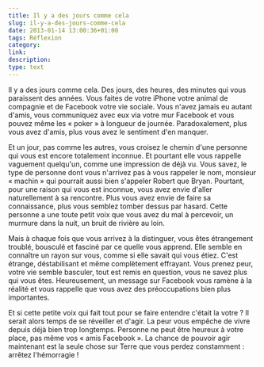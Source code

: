 ```yaml
---
title: Il y a des jours comme cela
slug: il-y-a-des-jours-comme-cela
date: 2013-01-14 13:00:36+01:00
tags: Réflexion
category: 
link: 
description: 
type: text
---
```


<p><p>Il y a des jours comme cela. Des jours, des heures, des minutes qui vous paraissent des années. Vous faites de votre iPhone votre animal de compagnie et de Facebook votre vie sociale. Vous n'avez jamais eu autant d'amis, vous communiquez avec eux via votre mur Facebook et vous pouvez même les « poker » à longueur de journée. Paradoxalement, plus vous avez d'amis, plus vous avez le sentiment d'en manquer.</p></p>
<!-- TEASER_END -->
<p><p>Et un jour, pas comme les autres, vous croisez le chemin d'une personne qui vous est encore totalement inconnue. Et pourtant elle vous rappelle vaguement quelqu'un, comme une impression de déjà vu. Vous savez, le type de personne dont vous n'arrivez pas à vous rappeler le nom, monsieur « machin » qui pourrait aussi bien s'appeler Robert que Bryan. Pourtant, pour une raison qui vous est inconnue, vous avez envie d'aller naturellement à sa rencontre. Plus vous avez envie de faire sa connaissance, plus vous semblez tomber dessus par hasard. Cette personne a une toute petit voix que vous avez du mal à percevoir, un murmure dans la nuit, un bruit de rivière au loin.</p></p>

<p><p>Mais à chaque fois que vous arrivez à la distinguer, vous êtes étrangement troublé, bousculé et fasciné par ce quelle vous apprend. Elle semble en connaître un rayon sur vous, comme si elle savait qui vous étiez. C'est étrange, déstabilisant et même complètement effrayant. Vous prenez peur, votre vie semble basculer, tout est remis en question, vous ne savez plus qui vous êtes. Heureusement, un message sur Facebook vous ramène à la réalité et vous rappelle que vous avez des préoccupations bien plus importantes.</p></p>

<p><p>Et si cette petite voix qui fait tout pour se faire entendre c'était la votre ? Il serait alors temps de se réveiller et d'agir. La peur vous empêche de vivre depuis déjà bien trop longtemps. Personne ne peut être heureux à votre place, pas même vos « amis Facebook ». La chance de pouvoir agir maintenant est la seule chose sur Terre que vous perdez constamment : arrêtez l'hémorragie !</p></p>
